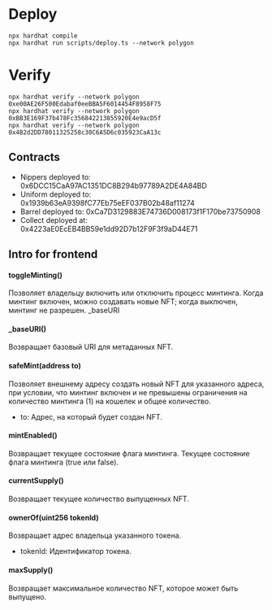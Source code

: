 # Deploy

```shell
npx hardhat compile
npx hardhat run scripts/deploy.ts --network polygon
```

# Verify

```shell
npx hardhat verify --network polygon 0xe00AE26F500Edabaf0eeBBA5F6014454F8958F75 
npx hardhat verify --network polygon 0xBB3E169F37b478Fc356842213855920E4e9acD5f 
npx hardhat verify --network polygon 0x4B2d2DD78011325258c30C6A5D6c035923CaA13c 
```

## Contracts

- Nippers deployed to: 0x6DCC15CaA97AC1351DC8B294b97789A2DE4A84BD
- Uniform deployed to: 0x1939b63eA9398fC77Eb75eEF037B02b48af11274
- Barrel deployed to: 0xCa7D3129883E74736D008173f1F170be73750908
- Collect deployed at: 0x4223aE0EcEB4BB59e1dd92D7b12F9F3f9aD44E71

## Intro for frontend

#### toggleMinting()

Позволяет владельцу включить или отключить процесс минтинга. Когда минтинг включен, можно создавать новые NFT; когда
выключен, минтинг не разрешен.
_baseURI

#### _baseURI()

Возвращает базовый URI для метаданных NFT.

#### safeMint(address to)

Позволяет внешнему адресу создать новый NFT для указанного адреса, при условии, что минтинг включен и не превышены
ограничения на количество минтинга (1) на кошелек и общее количество.

- to: Адрес, на который будет создан NFT.

#### mintEnabled()

Возвращает текущее состояние флага минтинга. Текущее состояние флага минтинга (true или false).

#### currentSupply()

Возвращает текущее количество выпущенных NFT.

#### ownerOf(uint256 tokenId)

Возвращает адрес владельца указанного токена.

- tokenId: Идентификатор токена.

#### maxSupply()

Возвращает максимальное количество NFT, которое может быть выпущено.
